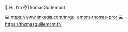 👋 Hi, I’m @ThomasGuillemont

💻 https://www.linkedin.com/in/guillemont-thomas-pro/
💻 https://thomasguillemont.fr/
